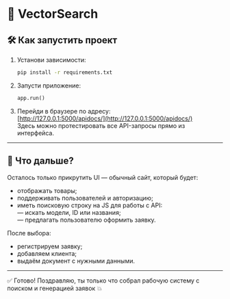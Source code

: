 # 🚀 VectorSearch

## 🛠 Как запустить проект

1. Установи зависимости:
   ```bash
   pip install -r requirements.txt
   ```

2. Запусти приложение:
   ```python
   app.run()
   ```

3. Перейди в браузере по адресу:  
   [http://127.0.0.1:5000/apidocs/](http://127.0.0.1:5000/apidocs/)  
   Здесь можно протестировать все API-запросы прямо из интерфейса.

---

## 🎯 Что дальше?

Осталось только прикрутить UI — обычный сайт, который будет:

- отображать товары;
- поддерживать пользователей и авторизацию;
- иметь поисковую строку на JS для работы с API:  
  — искать модели, ID или названия;  
  — предлагать пользователю оформить заявку.

После выбора:

- регистрируем заявку;
- добавляем клиента;
- выдаём документ с нужными данными.

---

✅ Готово! Поздравляю, ты только что собрал рабочую систему с поиском и генерацией заявок 💥
